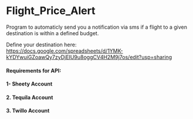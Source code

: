# Flight_Price_Alert
Program to automaticly send you a notification via sms if a flight to a given destination is within a defined budget.

Define your destination here:
https://docs.google.com/spreadsheets/d/1YMK-kYDYwuiGZoawQy7zyDjEIU9u8oggCV4H2M9j7os/edit?usp=sharing

#### Requirements for API:
#### 1- Sheety Account
#### 2. Tequila Account
#### 3. Twillo Account
